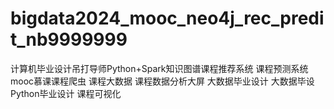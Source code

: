 # bigdata2024_mooc_neo4j_rec_predit_nb9999999
计算机毕业设计吊打导师Python+Spark知识图谱课程推荐系统 课程预测系统 mooc慕课课程爬虫 课程大数据 课程数据分析大屏 大数据毕业设计 大数据毕设 Python毕业设计 课程可视化
